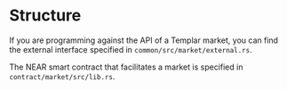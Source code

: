 # Structure

If you are programming against the API of a Templar market, you can find the external interface specified in `common/src/market/external.rs`.

The NEAR smart contract that facilitates a market is specified in `contract/market/src/lib.rs`.
